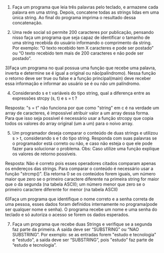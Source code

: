 1) Faça um programa que leia três palavras pelo teclado, e armazene cada palavra em uma string. Depois, concatene todas as strings lidas em uma única string. Ao final do programa imprima o resultado dessa concatenação. 

2) Uma rede social só permite 200 caracteres por publicação, pensando nisso faça um programa que seja capaz de identificar o tamanho de uma string recebida do usuário informando o comprimento da string. Por exemplo: “O texto recebido tem X caracteres e pode ser postado” ou “O texto recebido tem mais de 200 caracteres e não pode ser postado”. 

3)Faça um programa no qual possua uma função que recebe uma palavra, inverta e determine se é igual a original ou não(palíndromo). Nessa função o retorno deve ser true ou false e a função principal(main) deve receber essa informação e informar ao usuário se é ou não um palíndromo. 

4) Considerando s e t variáveis do tipo string, qual a diferença entre as expressões strcpy (s, t) e s = t ? 

Resposta: "s = t" não funciona por que como "string" em c é na verdade um array de caracteres, é impossível atribuir valor a um array dessa forma. Para que isso seja possível é necessário usar a função strcopy que copia todos os valores do array original (um a um) para o noivo array.

5) Um programador deseja comparar o conteúdo de duas strings e utilizou s > t, considerando s e t do tipo string. Responda com suas palavras se o programador está correto ou não, e caso não esteja o que ele pode fazer para solucionar o problema. Obs: Caso utilize uma função explique os valores de retorno possíveis.

Resposta: Não é correto pois esses operadores citados comparam apenas os endereços das strings. Para comparar o conteúdo é necessário usar a função "strcmp()". Ela retorna 0 se os conteúdos forem iguais, um número maior que zero se o primeiro caractere diferente na primeira string for maior que o da segunda (na tabela ASCII); um número menor que zero se o primeiro caractere diferente for menor (na tabela ASCII)

6)Faça um programa que identifique o nome correto e a senha correta de uma pessoa, esses dados foram definidos internamente no programa(pode ser qualquer nome e senha). O programa recebe um nome e uma senha do teclado e só autoriza o acesso se forem os dados esperados. 

7) Faça um programa que recebe duas Strings e verifique se a segunda faz parte da primeira. A saída deve ser “SUBSTRING” ou “NAO SUBSTRING”. Por exemplo: se as entradas forem "estudo e tecnologia" e "estudo", a saída deve ser “SUBSTRING”, pois "estudo” faz parte de “estudo e tecnologia”.
